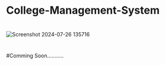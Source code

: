 ﻿# College-Management-System

#
 
![Screenshot 2024-07-26 135716](https://github.com/user-attachments/assets/733a3e31-2918-4140-91db-1b1352918dac)


#


#Comming Soon...........

